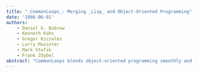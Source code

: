 ```yaml
---
title: "_CommonLoops_: Merging _Lisp_ and Object-Oriented Programming"
date: '1986-06-01'
authors: 
    - Daniel G. Bobrow
    - Kenneth Kahn
    - Gregor Kiczales
    - Larry Masinter
    - Mark Stefik
    - Frank Zdybel
abstract: "CommonLoops blends object-oriented programming smoothly and tightly with the procedure-oriented design of Lisp. Functions and methods are combined in a more general abstraction. Message passing is invoked via normal Lisp function call. Methods are viewed as partial descriptions of procedures. Lisp data types are integrated with object classes. With these integrations, it is easy to incrementally move a program between the procedure and object-oriented styles.  One of the most important properties of CommonLoops is its extensive use of meta-objects. We discuss three kinds of meta-objects: objects for classes, objects for methods, and objects for discriminators. We argue that these meta-objects make practical both efficient implementation and experimentation with new ideas for object-oriented programming.  CommonLoops' small kernel is powerful enough to implement the major object-oriented systems in use today."
---
```


